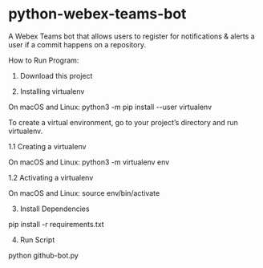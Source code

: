 # python-webex-teams-bot
A Webex Teams bot that allows users to register for notifications &amp; alerts a user if a commit happens on a repository.

How to Run Program:

1. Download this project 

2. Installing virtualenv

  On macOS and Linux:
  python3 -m pip install --user virtualenv

  To create a virtual environment, go to your project’s directory and run virtualenv.
  
  1.1 Creating a virtualenv
  
  On macOS and Linux:
  python3 -m virtualenv env

  1.2 Activating a virtualenv

  On macOS and Linux:
  source env/bin/activate

3. Install Dependencies 

  pip install -r requirements.txt

4. Run Script 

  python github-bot.py
  

